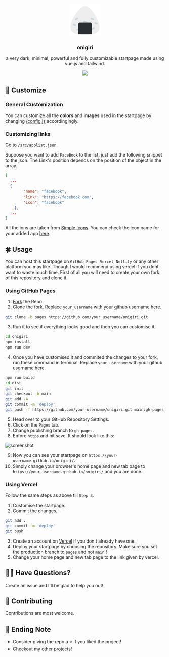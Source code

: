 <div align="center">
  <img src="/public/favicon.png" width="100px" height="100px">
  <h3>onigiri</h3>
  <p>a very dark, minimal, powerful and fully customizable startpage made using vue.js and tailwind.</p>
  <img src="https://i.imgur.com/46kgWXu.png" />
</div>

## 🍙 Customize
### General Customization
You can customize all the **colors** and **images** used in the startpage by changing [/config.js](/config.js) accordingingly.

### Customizing links
Go to [`/src/applist.json`](/src/applist.json).

Suppose you want to add `FaceBook` to the list, just add the following snippet to the json. The  Link's position depends on the position of the object in the array.
```json
[
  ...
  {
        "name": "facebook",
        "link": "https://facebook.com",
        "icon": "facebook"
    },
  ...
]
```

All the ions are taken from [Simple Icons](https://simpleicons.org/s). You can check the icon name for your added app [here](https://github.com/simple-icons/simple-icons/blob/develop/slugs.md).

## 🍀 Usage
You can host this startpage on `GitHub Pages`, `Vercel`, `Netlify` or any other platform you may like. Though I would recmmend using vercel if you dont want to waste much time. First of all you will need to create your own fork of this repository and clone it.

### Using GitHub Pages
1. [Fork](https://github.com/asheeeshh/onigiri/fork) the Repo.
2. Clone the fork. Replace `your_username` with your github username here.
```bash
git clone -b pages https://github.com/your_username/onigiri.git
```
3. Run it to see if everything looks good and then you can customise it.
```bash
cd onigiri
npm install
npm run dev
```
4. Once you have customised it and commited the changes to your fork, run these command in terminal. Replace `your_username` with your github username here.
```bash
npm run build
cd dist
git init
git checkout -b main
git add -A
git commit -m 'deploy'
git push -f https://github.com/your-username/onigiri.git main:gh-pages
```
5. Head over to your GitHub Repository Settings.
6. Click on the `Pages` tab.
7. Change publishing branch to `gh-pages`.
8. Enfore `https` and hit save. It should look like this:

![screenshot](https://i.imgur.com/y6xngsY.png)

9. Now you can see your startpage on `https://your-username.github.io/onigiri/`.
10. Simply change your browser's home page and new tab page to `https://your-username.github.io/onigiri/` and you are done.

### Using Vercel
Follow the same steps as above till `Step 3`.

1. Customise the startpage.
2. Commit the changes.
```bash
git add .
git commit -m 'deploy'
git push
```
3. Create an account on [Vercel](https://vercel.com/) if you don't already have one.
4. Deploy your startpage by choosing the repository. Make sure you set the production branch to `pages` and not `main`!!
5. Change your home page and new tab page to the link given by vercel.

## 🙋‍♂️ Have Questions?
Create an issue and I'll be glad to help you out!

## 🎐 Contributing
Contributions are most welcome.

## 💜 Ending Note
- Consider giving the repo a ⭐ if you liked the project!
- Checkout my other projects!
